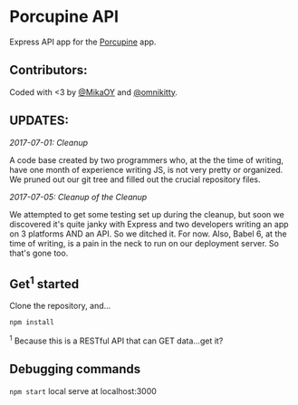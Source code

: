 Porcupine API
=====================

Express API app for the [Porcupine](https://github.com/MikaOY/porcupine-ionic) app.

Contributors:
--------
Coded with <3 by [@MikaOY](https://github.com/MikaOY) and [@omnikitty](https://github.com/omnikitty).

UPDATES:
--------
*2017-07-01: Cleanup*

A code base created by two programmers who, at the the time of writing, have one month of experience writing JS, is not very pretty or organized. We pruned out our git tree and filled out the crucial repository files.

*2017-07-05: Cleanup of the Cleanup*

We attempted to get some testing set up during the cleanup, but soon we discovered it's quite janky with Express and two developers writing an app on 3 platforms AND an API. So we ditched it. For now.
Also, Babel 6, at the time of writing, is a pain in the neck to run on our deployment server. So that's gone too.

Get<sup>1</sup> started
-------------------------------
Clone the repository, and...
```
npm install
```

<sup>1</sup> Because this is a RESTful API that can GET data...get it?

Debugging commands
----------------------
`npm start` local serve at localhost:3000
